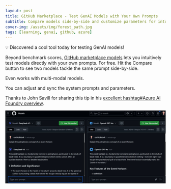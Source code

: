 ```yaml
---
layout: post
title: GitHub Marketplace - Test GenAI Models with Your Own Prompts
subtitle: Compare models side-by-side and customize parameters for intuitive evaluation
cover-img: /assets/img/forest_path.jpg
tags: [learning, genai, github, azure]
---
```

<!-- Original LinkedIn post: https://www.linkedin.com/posts/activity-7305519782911488000-FxQp -->

💡 Discovered a cool tool today for testing GenAI models! 

Beyond benchmark scores, [GitHub marketplace models](https://github.com/marketplace/models) lets you intuitively test models directly with your own prompts. For free. Hit the Compare button to see two models tackle the same prompt side-by-side. 

Even works with multi-modal models.

You can adjust and sync the system prompts and parameters.

Thanks to John Savill for sharing this tip in his [excellent hashtag#Azure AI Foundry overview](https://www.youtube.com/watch?v=Sq8Cq7RZM2o).

![](../assets/img/github-marketplace.jpg)

